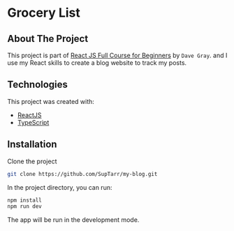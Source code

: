 # Grocery List

## About The Project

This project is part of [React JS Full Course for Beginners](https://www.youtube.com/watch?v=RVFAyFWO4go) by `Dave Gray`. and I use my React skills to create a blog website to track my posts.

## Technologies

This project was created with:

- [ReactJS](https://react.dev)
- [TypeScript](https://www.typescriptlang.org/)

## Installation

Clone the project

```sh
git clone https://github.com/SupTarr/my-blog.git
```

In the project directory, you can run:

```sh
npm install
npm run dev
```

The app will be run in the development mode.
